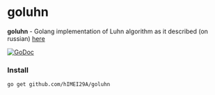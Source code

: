 # goluhn

**goluhn** - Golang implementation of Luhn algorithm as it described (on russian) [here](https://ru.wikipedia.org/wiki/%D0%90%D0%BB%D0%B3%D0%BE%D1%80%D0%B8%D1%82%D0%BC_%D0%9B%D1%83%D0%BD%D0%B0#%D0%A3%D0%BF%D1%80%D0%BE%D1%89%D1%91%D0%BD%D0%BD%D1%8B%D0%B9_%D0%B0%D0%BB%D0%B3%D0%BE%D1%80%D0%B8%D1%82%D0%BC)

[![GoDoc](https://godoc.org/github.com/hIMEI29A/golun?status.svg)](http://godoc.org/github.com/hIMEI29A/goluhn)

### Install

	go get github.com/hIMEI29A/goluhn
